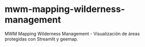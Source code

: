 # mwm-mapping-wilderness-management
MWM Mapping Wilderness Management - Visualización de áreas protegidas con Streamlit y geemap.
